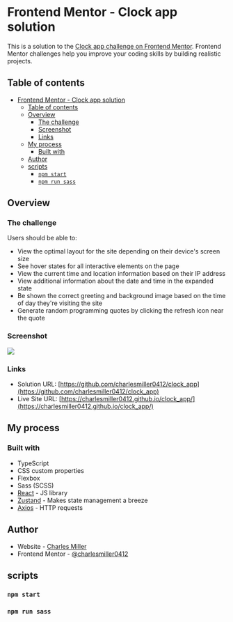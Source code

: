 # Frontend Mentor - Clock app solution

This is a solution to the [Clock app challenge on Frontend Mentor](https://www.frontendmentor.io/challenges/clock-app-LMFaxFwrM). Frontend Mentor challenges help you improve your coding skills by building realistic projects.

## Table of contents

- [Frontend Mentor - Clock app solution](#frontend-mentor---clock-app-solution)
  - [Table of contents](#table-of-contents)
  - [Overview](#overview)
    - [The challenge](#the-challenge)
    - [Screenshot](#screenshot)
    - [Links](#links)
  - [My process](#my-process)
    - [Built with](#built-with)
  - [Author](#author)
  - [scripts](#scripts)
    - [`npm start`](#npm-start)
    - [`npm run sass`](#npm-run-sass)

## Overview

### The challenge

Users should be able to:

-   View the optimal layout for the site depending on their device's screen size
-   See hover states for all interactive elements on the page
-   View the current time and location information based on their IP address
-   View additional information about the date and time in the expanded state
-   Be shown the correct greeting and background image based on the time of day they're visiting the site
-   Generate random programming quotes by clicking the refresh icon near the quote

### Screenshot

![](./../../Project%20Display%20Images/clockDesktop_.png)

### Links

-   Solution URL: [https://github.com/charlesmiller0412/clock_app](https://github.com/charlesmiller0412/clock_app)
-   Live Site URL: [https://charlesmiller0412.github.io/clock_app/](https://charlesmiller0412.github.io/clock_app/)

## My process

### Built with

-   TypeScript
-   CSS custom properties
-   Flexbox
-   Sass (SCSS)
-   [React](https://reactjs.org/) - JS library
-   [Zustand](https://github.com/pmndrs/zustand) - Makes state management a breeze
-   [Axios](https://axios-http.com/docs/intro) - HTTP requests

## Author

-   Website - [Charles Miller](https://www.charlesmiller.dev)
-   Frontend Mentor - [@charlesmiller0412](https://www.frontendmentor.io/profile/charlesmiller0412)

## scripts

### `npm start`

### `npm run sass`
